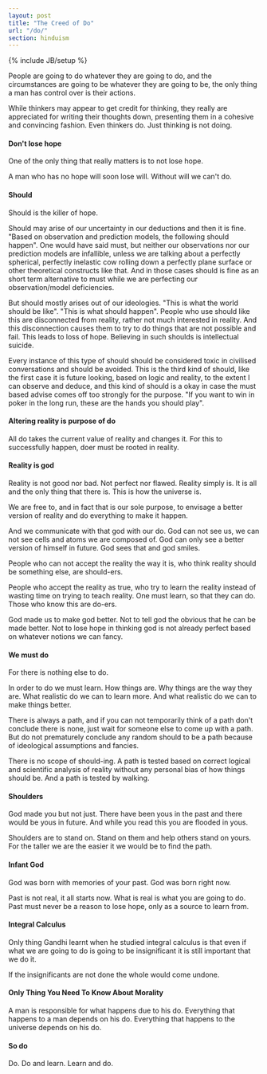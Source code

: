 ```yaml
---
layout: post
title: "The Creed of Do"
url: "/do/"
section: hinduism
---
```

{% include JB/setup %}

People are going to do whatever they are going to do, and the circumstances are
going to be whatever they are going to be, the only thing a man has control
over is their actions.

While thinkers may appear to get credit for thinking, they really are
appreciated for writing their thoughts down, presenting them in a cohesive and
convincing fashion. Even thinkers do. Just thinking is not doing.

#### Don't lose hope

One of the only thing that really matters is to not lose hope.

A man who has no hope will soon lose will. Without will we can't do.

#### Should

Should is the killer of hope.

Should may arise of our uncertainty in our deductions and then it is fine.
"Based on observation and prediction models, the following should happen". One
would have said must, but neither our observations nor our prediction models
are infallible, unless we are talking about a perfectly spherical, perfectly
inelastic cow rolling down a perfectly plane surface or other theoretical
constructs like that. And in those cases should is fine as an short term
alternative to must while we are perfecting our observation/model deficiencies.

But should mostly arises out of our ideologies. "This is what the world should
be like". "This is what should happen". People who use should like this are
disconnected from reality, rather not much interested in reality. And this
disconnection causes them to try to do things that are not possible and fail.
This leads to loss of hope. Believing in such shoulds is intellectual suicide.

Every instance of this type of should should be considered toxic in civilised
conversations and should be avoided. This is the third kind of should, like the
first case it is future looking, based on logic and reality, to the extent I
can observe and deduce, and this kind of should is a okay in case the must
based advise comes off too strongly for the purpose. "If you want to win in
poker in the long run, these are the hands you should play".

#### Altering reality is purpose of do

All do takes the current value of reality and changes it. For this to
successfully happen, doer must be rooted in reality.

#### Reality is god

Reality is not good nor bad. Not perfect nor flawed. Reality simply is. It is
all and the only thing that there is. This is how the universe is.

We are free to, and in fact that is our sole purpose, to envisage a better
version of reality and do everything to make it happen.

And we communicate with that god with our do. God can not see us, we can not
see cells and atoms we are composed of. God can only see a better version of
himself in future. God sees that and god smiles.

People who can not accept the reality the way it is, who think reality should
be something else, are should-ers.

People who accept the reality as true, who try to learn the reality instead of
wasting time on trying to teach reality. One must learn, so that they can do.
Those who know this are do-ers.

God made us to make god better. Not to tell god the obvious that he can be made
better. Not to lose hope in thinking god is not already perfect based on
whatever notions we can fancy.

#### We must do

For there is nothing else to do.

In order to do we must learn. How things are. Why things are the way they are.
What realistic do we can to learn more. And what realistic do we can to make
things better.

There is always a path, and if you can not temporarily think of a path don't
conclude there is none, just wait for someone else to come up with a path. But
do not prematurely conclude any random should to be a path because of
ideological assumptions and fancies.

There is no scope of should-ing. A path is tested based on correct logical and
scientific analysis of reality without any personal bias of how things should
be. And a path is tested by walking.

#### Shoulders

God made you but not just. There have been yous in the past and there would be
yous in future. And while you read this you are flooded in yous.

Shoulders are to stand on. Stand on them and help others stand on yours. For
the taller we are the easier it we would be to find the path.

#### Infant God

God was born with memories of your past. God was born right now.

Past is not real, it all starts now. What is real is what you are going to do.
Past must never be a reason to lose hope, only as a source to learn from.

#### Integral Calculus

Only thing Gandhi learnt when he studied integral calculus is that even if what
we are going to do is going to be insignificant it is still important that we
do it.

If the insignificants are not done the whole would come undone.

#### Only Thing You Need To Know About Morality

A man is responsible for what happens due to his do. Everything that
happens to a man depends on his do. Everything that happens to the
universe depends on his do.

#### So do

Do. Do and learn. Learn and do.
